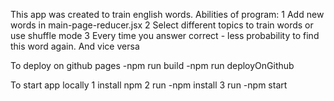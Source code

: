 This app was created to train english words.
Abilities of program:
1 Add new words in main-page-reducer.jsx
2 Select different topics to train words or use shuffle mode
3 Every time you answer correct - less probability to find this word again. And vice versa

To deploy on github pages
-npm run build
-npm run deployOnGithub

To start app locally
1 install npm
2 run -npm install
3 run -npm start